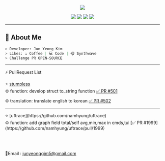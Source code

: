 <p align="center">
  <img src="https://github-readme-stats.vercel.app/api?username=junyeong0619&show_icons=true&theme=green" />
</p>
<p align="center">
  <img src="https://img.shields.io/badge/Spring-6DB33F?style=for-the-badge&logo=spring&logoColor=white"/>
  <img src="https://img.shields.io/badge/Java-ED8B00?style=for-the-badge&logo=java&logoColor=white"/>
  <img src="https://img.shields.io/badge/C-00599C?style=for-the-badge&logo=c&logoColor=white"/>
  <img src="https://img.shields.io/badge/C++-00599C?style=for-the-badge&logo=C%2B%2B&logoColor=white">

</p>

---

## 🧠 About Me

```bash
> Developer: Jun Yeong Kim
> Likes: ☕ Coffee | 💻 Code | 🎧 Synthwave
> Challenge PR OPEN-SOURCE 
```
<hr>
⚡ PullRequest List

 ⭐ [stumpless](https://github.com/goatshriek/stumpless)<br>
   ⚙ function: develop struct to_string function [✅ PR #501](https://github.com/goatshriek/stumpless/pull/501)

   ⚙ translation: translate english to korean [✅ PR #502](https://github.com/goatshriek/stumpless/pull/502)
   <hr>
  ⭐ [uftrace](https://github.com/namhyung/uftrace)<br>
    ⚙ function: add graph field total/self avg,min,max in cmds,tui [✅ PR #1999](https://github.com/namhyung/uftrace/pull/1999)






<br><br>    
📧Email : junyeonggim5@gmail.com
